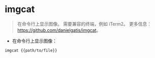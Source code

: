 # imgcat

> 在命令行上显示图像。
> 需要兼容的终端，例如 iTerm2。
> 更多信息：<https://github.com/danielgatis/imgcat>。

- 在命令行上显示图像：

`imgcat {{path/to/file}}`